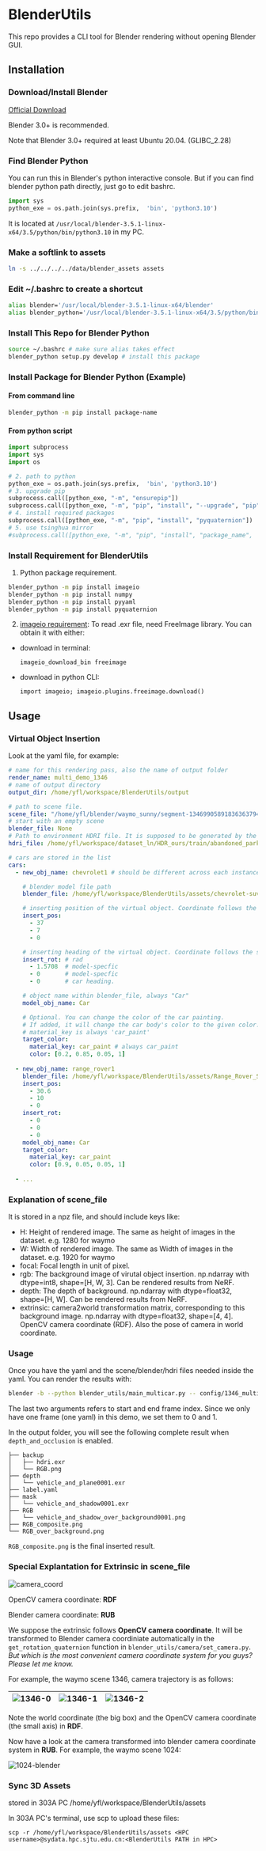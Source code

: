 # BlenderUtils
This repo provides a CLI tool for Blender rendering without opening Blender GUI.

## Installation

### Download/Install Blender
[Official Download](https://www.blender.org/download/)

Blender 3.0+ is recommended. 

Note that Blender 3.0+ required at least Ubuntu 20.04. (GLIBC_2.28)


### Find Blender Python 
You can run this in Blender's python interactive console. But if you can find blender python path directly, just go to edit bashrc.
```python
import sys
python_exe = os.path.join(sys.prefix,  'bin', 'python3.10')
```
It is located at `/usr/local/blender-3.5.1-linux-x64/3.5/python/bin/python3.10` in my PC. 

### Make a softlink to assets
```bash
ln -s ../../../../data/blender_assets assets
```

### Edit ~/.bashrc to create a shortcut
```bash
alias blender='/usr/local/blender-3.5.1-linux-x64/blender'
alias blender_python='/usr/local/blender-3.5.1-linux-x64/3.5/python/bin/python3.10'
```

### Install This Repo for Blender Python
```bash
source ~/.bashrc # make sure alias takes effect
blender_python setup.py develop # install this package
```


### Install Package for Blender Python (Example)
#### From command line

```bash
blender_python -m pip install package-name
```
#### From python script 

```python
import subprocess
import sys
import os

# 2. path to python
python_exe = os.path.join(sys.prefix,  'bin', 'python3.10')
# 3. upgrade pip
subprocess.call([python_exe, "-m", "ensurepip"])
subprocess.call([python_exe, "-m", "pip", "install", "--upgrade", "pip"])
# 4. install required packages
subprocess.call([python_exe, "-m", "pip", "install", "pyquaternion"])
# 5. use tsinghua mirror
#subprocess.call([python_exe, "-m", "pip", "install", "package_name",  "-i", "https://pypi.tuna.tsinghua.edu.cn/simple"])
```

### Install Requirement for BlenderUtils
1. Python package requirement.
```bash
blender_python -m pip install imageio
blender_python -m pip install numpy
blender_python -m pip install pyyaml
blender_python -m pip install pyquaternion
```
2. [imageio requirement](https://blog.csdn.net/bby1987/article/details/105826595): To read .exr file, need FreeImage library. You can obtain it with either:
- download in terminal:
 
    ```imageio_download_bin freeimage```
- download in python CLI: 

    ```import imageio; imageio.plugins.freeimage.download()```


## Usage 
### Virtual Object Insertion
Look at the yaml file, for example:
``` yaml
# name for this rendering pass, also the name of output folder
render_name: multi_demo_1346
# name of output directory
output_dir: /home/yfl/workspace/BlenderUtils/output

# path to scene file.
scene_file: "/home/yfl/blender/waymo_sunny/segment-13469905891836363794_4429_660_4449_660_with_camera_labels/data.npz"
# start with an empty scene
blender_file: None
# Path to environment HDRI file. It is supposed to be generated by the lighting estimation algorithm. 
hdri_file: /home/yfl/workspace/dataset_ln/HDR_ours/train/abandoned_parking_1k.exr

# cars are stored in the list
cars: 
  - new_obj_name: chevrolet1 # should be different across each instance

    # blender model file path
    blender_file: /home/yfl/workspace/BlenderUtils/assets/chevrolet-suv-rigged.blend

    # inserting position of the virtual object. Coordinate follows the scene_file.
    insert_pos:
      - 37
      - 7
      - 0

    # inserting heading of the virtual object. Coordinate follows the scene_file. Radians.
    insert_rot: # rad
      - 1.5708  # model-specfic
      - 0       # model-specfic
      - 0       # car heading.

    # object name within blender_file, always "Car"
    model_obj_name: Car 

    # Optional. You can change the color of the car painting.
    # If added, it will change the car body's color to the given color.
    # material_key is always 'car_paint'
    target_color: 
      material_key: car_paint # always car_paint
      color: [0.2, 0.85, 0.05, 1]
    
  - new_obj_name: range_rover1
    blender_file: /home/yfl/workspace/BlenderUtils/assets/Range_Rover_Sports_2018.blend
    insert_pos:
      - 30.6
      - 10
      - 0
    insert_rot: 
      - 0
      - 0
      - 0
    model_obj_name: Car 
    target_color: 
      material_key: car_paint
      color: [0.9, 0.05, 0.05, 1]
  
  - ...
```

### Explanation of scene_file
It is stored in a npz file, and should include keys like:

- H: Height of rendered image. The same as height of images in the dataset. e.g. 1280 for waymo
- W: Width of rendered image. The same as Width of images in the dataset. e.g. 1920 for waymo
- focal: Focal length in unit of pixel.
- rgb: The background image of virutal object insertion. np.ndarray with dtype=int8, shape=[H, W, 3]. Can be rendered results from NeRF.
- depth: The depth of background. np.ndarray with dtype=float32, shape=[H, W]. Can be rendered results from NeRF.
- extrinsic: camera2world transformation matrix, corresponding to this background image. np.ndarray with dtype=float32, shape=[4, 4]. OpenCV camera coordinate (RDF). Also the pose of camera in world coordinate.

### Usage
Once you have the yaml and the scene/blender/hdri files needed inside the yaml. You can render the results with:
```bash
blender -b --python blender_utils/main_multicar.py -- config/1346_multi_car_demo.yaml -- 0 -- 1 
```
The last two arguments refers to start and end frame index. Since we only have one frame (one yaml) in this demo, we set them to 0 and 1.

In the output folder, you will see the following complete result when `depth_and_occlusion` is enabled.
```
├── backup
│   ├── hdri.exr
│   └── RGB.png
├── depth
│   └── vehicle_and_plane0001.exr
├── label.yaml
├── mask
│   └── vehicle_and_shadow0001.exr
├── RGB
│   └── vehicle_and_shadow_over_background0001.png
├── RGB_composite.png
└── RGB_over_background.png
```

`RGB_composite.png` is the final inserted result.

### Special Explantation for Extrinsic in scene_file
![camera_coord](imgs/camera_coord.webp "camera_coord")

OpenCV camera coordinate: **RDF**

Blender camera coordinate: **RUB**

We suppose the extrinsic follows **OpenCV camera coordinate**. It will be transformed to Blender camera coordiniate automatically in the `get_rotation_quaternion` function in `blender_utils/camera/set_camera.py`. *But which is the most convenient camera coordinate system for you guys? Please let me know.*

For example, the waymo scene 1346, camera trajectory is as follows: 

| ![1346-0](imgs/1346-0.png)| ![1346-1](imgs/1346-1.jpg) | ![1346-2](imgs/1346-2.jpg) |
| -------------------------------------------- | -------------------------------------------- | -------------------------------------------- |

Note the world coordinate (the big box) and the OpenCV camera coordinate (the small axis) in **RDF**.

Now have a look at the camera transformed into blender camera coordinate system in **RUB**. For example, the waymo scene 1024:

![1024-blender](imgs/1024-blender.png)


### Sync 3D Assets
stored in 303A PC /home/yfl/workspace/BlenderUtils/assets

In 303A PC's terminal, use scp to upload these files:
```
scp -r /home/yfl/workspace/BlenderUtils/assets <HPC username>@sydata.hpc.sjtu.edu.cn:<BlenderUtils PATH in HPC>
```